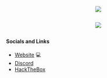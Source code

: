 <!-- Feel free to take insparation form anything I've used/stolen ;) -->

<!-- Typing ReadME SVG | https://github.com/DenverCoder1/readme-typing-svg -->
<h1 align="center"><img src="https://readme-typing-svg.herokuapp.com?font=Fira+Code&size=18&pause=1000&color=F72100&center=true&vCenter=true&multiline=true&random=false&width=800&lines=Hi%2C+I'm+r3dwh33lb4rrow%2C+an+aspiring+ethical+hacker+%F0%9F%92%BB"

<!--Profile Views Counter | https://github.com/antonkomarev/github-profile-views-counter -->
<p align="center"><img src="https://komarev.com/ghpvc/?username=your-github-username&color=F72100&label=VIEWS"></p>

<!-- README Stats | https://github.com/anuraghazra/github-readme-stats -->
<!-- #### Needs Work ####
#### Some Stats - lol
[![GitHub stats](https://github-readme-stats.vercel.app/api?username=r3dwh33lb4rrow&show_icons=true&theme=shadow_red&hide_border=true&border_radius=8)](https://github.com/anuraghazra/github-readme-stats)
[![Top Langs](https://github-readme-stats.vercel.app/api/top-langs/?username=r3dwh33lb4rrow&show_icons=true&theme=shadow_red&hide_border=true&border_radius=8layout=compact)](https://github.com/anuraghazra/github-readme-stats) -->
<!-- #### Need to finish pinning repos
[![Readme Card](https://github-readme-stats.vercel.app/api/pin/?username=r3dwh33lb4rrow&repo=r3dwh33lb4rrow)&theme=shadow_red](https://github.com/anuraghazra/github-readme-stats) -->

<!-- Socials and Links -->
#### Socials and Links
- [Website](https://r3dwh33lb4rrow.gitbook.io/r3dwh33lb4rrow/) 💻
- [Discord](https://discordapp.com/users/861758608810573835) 
- [HackTheBox](https://app.hackthebox.com/profile/1338701)
